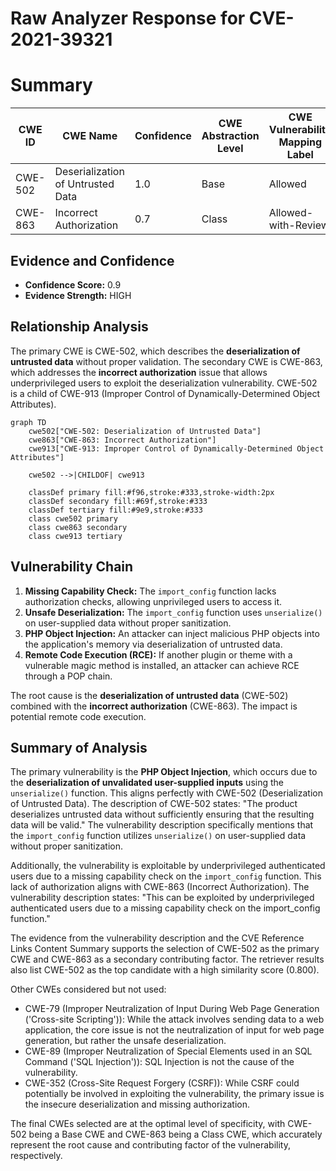 # Raw Analyzer Response for CVE-2021-39321

# Summary
| CWE ID | CWE Name | Confidence | CWE Abstraction Level | CWE Vulnerability Mapping Label | CWE-Vulnerability Mapping Notes |
|---|---|---|---|---|---|
| CWE-502 | Deserialization of Untrusted Data | 1.0 | Base | Allowed | Primary CWE |
| CWE-863 | Incorrect Authorization | 0.7 | Class | Allowed-with-Review | Secondary Candidate |

## Evidence and Confidence

*   **Confidence Score:** 0.9
*   **Evidence Strength:** HIGH

## Relationship Analysis
The primary CWE is CWE-502, which describes the **deserialization of untrusted data** without proper validation. The secondary CWE is CWE-863, which addresses the **incorrect authorization** issue that allows underprivileged users to exploit the deserialization vulnerability. CWE-502 is a child of CWE-913 (Improper Control of Dynamically-Determined Object Attributes).

```mermaid
graph TD
    cwe502["CWE-502: Deserialization of Untrusted Data"]
    cwe863["CWE-863: Incorrect Authorization"]
    cwe913["CWE-913: Improper Control of Dynamically-Determined Object Attributes"]
    
    cwe502 -->|CHILDOF| cwe913
    
    classDef primary fill:#f96,stroke:#333,stroke-width:2px
    classDef secondary fill:#69f,stroke:#333
    classDef tertiary fill:#9e9,stroke:#333
    class cwe502 primary
    class cwe863 secondary
    class cwe913 tertiary
```

## Vulnerability Chain
1.  **Missing Capability Check:** The `import_config` function lacks authorization checks, allowing unprivileged users to access it.
2.  **Unsafe Deserialization:** The `import_config` function uses `unserialize()` on user-supplied data without proper sanitization.
3.  **PHP Object Injection:** An attacker can inject malicious PHP objects into the application's memory via deserialization of untrusted data.
4.  **Remote Code Execution (RCE):** If another plugin or theme with a vulnerable magic method is installed, an attacker can achieve RCE through a POP chain.

The root cause is the **deserialization of untrusted data** (CWE-502) combined with the **incorrect authorization** (CWE-863). The impact is potential remote code execution.

## Summary of Analysis
The primary vulnerability is the **PHP Object Injection**, which occurs due to the **deserialization of unvalidated user-supplied inputs** using the `unserialize()` function. This aligns perfectly with CWE-502 (Deserialization of Untrusted Data). The description of CWE-502 states: "The product deserializes untrusted data without sufficiently ensuring that the resulting data will be valid." The vulnerability description specifically mentions that the `import_config` function utilizes `unserialize()` on user-supplied data without proper sanitization.

Additionally, the vulnerability is exploitable by underprivileged authenticated users due to a missing capability check on the `import_config` function. This lack of authorization aligns with CWE-863 (Incorrect Authorization). The vulnerability description states: "This can be exploited by underprivileged authenticated users due to a missing capability check on the import_config function."

The evidence from the vulnerability description and the CVE Reference Links Content Summary supports the selection of CWE-502 as the primary CWE and CWE-863 as a secondary contributing factor. The retriever results also list CWE-502 as the top candidate with a high similarity score (0.800).

Other CWEs considered but not used:

*   CWE-79 (Improper Neutralization of Input During Web Page Generation ('Cross-site Scripting')): While the attack involves sending data to a web application, the core issue is not the neutralization of input for web page generation, but rather the unsafe deserialization.
*   CWE-89 (Improper Neutralization of Special Elements used in an SQL Command ('SQL Injection')): SQL Injection is not the cause of the vulnerability.
*   CWE-352 (Cross-Site Request Forgery (CSRF)): While CSRF could potentially be involved in exploiting the vulnerability, the primary issue is the insecure deserialization and missing authorization.

The final CWEs selected are at the optimal level of specificity, with CWE-502 being a Base CWE and CWE-863 being a Class CWE, which accurately represent the root cause and contributing factor of the vulnerability, respectively.